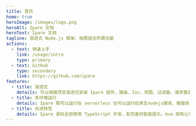 ```yaml
---
title: 首页
home: true
heroImage: /images/logo.png
heroAlt: Ipare 文档
heroText: Ipare 文档
tagline: 渐进式 Node.js 框架，按需组合所需功能
actions:
  - text: 快速上手
    link: /usage/intro
    type: primary
  - text: GitHub
    type: secondary
    link: https://github.com/ipare
features:
  - title: 渐进式
    details: 可以根据项目渐进式安装 Ipare 组件，路由、Ioc、视图、过滤器、请求管道等等。由于核心思想是中间件管道和依赖注入，因此 Ipare 的扩展性更强，你可以按需增加更多其他功能。
  - title: 多环境运行
    details: Ipare 既可以运行在 serverless 也可以运行在原生nodejs服务、微服务等场景。Ipare 原生支持 serverless，作为云函数比其他nodejs框架速度更快。
  - title: 先进特性
    details: Ipare 源码全部使用 TypeScript 开发，有完善的智能提示。mva 架构让项目各模块耦合度更低。可选的装饰器功能让接口设计更加简单。
---
```

